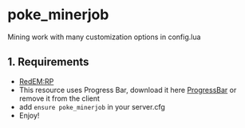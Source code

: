 # poke_minerjob
 Mining work with many customization options in config.lua

## 1. Requirements
- [RedEM:RP](https://github.com/RedEM-RP/redem_roleplay)
- This resource uses Progress Bar, download it here [ProgressBar](https://github.com/PokeSerGG/RedM-ProgressBar) or remove it from the client
- add ```ensure poke_minerjob``` in your server.cfg
- Enjoy!
